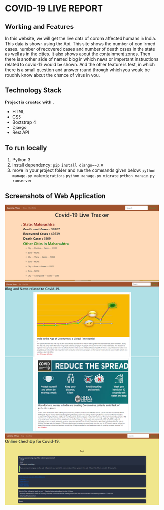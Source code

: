 # COVID-19 LIVE REPORT

## Working and Features

In this website, we will get the live data of corona affected humans in India. This data is shown using the Api. This site shows the number of confirmed cases, number of recovered cases and number of death cases in the state as well as in the cities. It also shows about the containment zones. Then there is another slide of named blog in which news or important instructions related to covid-19 would be shown. And the other feature is test, in which there is a small question and answer round through which you would be roughly know about the chance of virus in you.

## Technology Stack

**Project is created with :**
* HTML
* CSS
* Bootstrap 4
* Django
* Rest API

## To run locally

1. Python 3
2. install dependency:
    `pip install django==3.0`
3. move in your project folder and run the commands given below:
    `python manage.py makemigrations`
    `python manage.py migrate`
    `python manage.py runserver`

## Screenshots of Web Application

![](/lasthope/static/corona1.PNG)
![](/lasthope/static/corona2.PNG)
![](/lasthope/static/corona3.PNG)
![](/lasthope/static/corona44.PNG)
